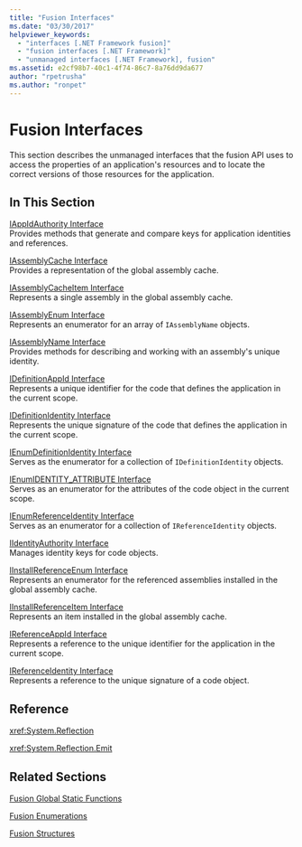 ```yaml
---
title: "Fusion Interfaces"
ms.date: "03/30/2017"
helpviewer_keywords: 
  - "interfaces [.NET Framework fusion]"
  - "fusion interfaces [.NET Framework]"
  - "unmanaged interfaces [.NET Framework], fusion"
ms.assetid: e2cf98b7-40c1-4f74-86c7-8a76dd9da677
author: "rpetrusha"
ms.author: "ronpet"
---
```

# Fusion Interfaces
This section describes the unmanaged interfaces that the fusion API uses to access the properties of an application's resources and to locate the correct versions of those resources for the application.  
  
## In This Section  
 [IAppIdAuthority Interface](iappidauthority-interface.md)  
 Provides methods that generate and compare keys for application identities and references.  
  
 [IAssemblyCache Interface](iassemblycache-interface.md)  
 Provides a representation of the global assembly cache.  
  
 [IAssemblyCacheItem Interface](iassemblycacheitem-interface.md)  
 Represents a single assembly in the global assembly cache.  
  
 [IAssemblyEnum Interface](iassemblyenum-interface.md)  
 Represents an enumerator for an array of `IAssemblyName` objects.  
  
 [IAssemblyName Interface](iassemblyname-interface.md)  
 Provides methods for describing and working with an assembly's unique identity.  
  
 [IDefinitionAppId Interface](idefinitionappid-interface.md)  
 Represents a unique identifier for the code that defines the application in the current scope.  
  
 [IDefinitionIdentity Interface](idefinitionidentity-interface.md)  
 Represents the unique signature of the code that defines the application in the current scope.  
  
 [IEnumDefinitionIdentity Interface](ienumdefinitionidentity-interface.md)  
 Serves as the enumerator for a collection of `IDefinitionIdentity` objects.  
  
 [IEnumIDENTITY_ATTRIBUTE Interface](ienumidentity-attribute-interface.md)  
 Serves as an enumerator for the attributes of the code object in the current scope.  
  
 [IEnumReferenceIdentity Interface](ienumreferenceidentity-interface.md)  
 Serves as an enumerator for a collection of `IReferenceIdentity` objects.  
  
 [IIdentityAuthority Interface](iidentityauthority-interface.md)  
 Manages identity keys for code objects.  
  
 [IInstallReferenceEnum Interface](iinstallreferenceenum-interface.md)  
 Represents an enumerator for the referenced assemblies installed in the global assembly cache.  
  
 [IInstallReferenceItem Interface](iinstallreferenceitem-interface.md)  
 Represents an item installed in the global assembly cache.  
  
 [IReferenceAppId Interface](ireferenceappid-interface.md)  
 Represents a reference to the unique identifier for the application in the current scope.  
  
 [IReferenceIdentity Interface](ireferenceidentity-interface.md)  
 Represents a reference to the unique signature of a code object.  
  
## Reference  
 <xref:System.Reflection>  
  
 <xref:System.Reflection.Emit>  
  
## Related Sections  
 [Fusion Global Static Functions](fusion-global-static-functions.md)  
  
 [Fusion Enumerations](fusion-enumerations.md)  
  
 [Fusion Structures](fusion-structures.md)
